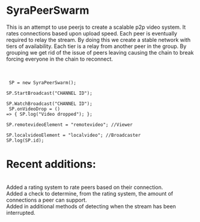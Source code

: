 <h1>SyraPeerSwarm</h1>
This is an attempt to use peerjs to create a scalable p2p video system. It rates connections based upon upload speed. Each peer is eventually required to relay the stream. By doing this we create a stable network with tiers of availability. Each tier is a relay from another peer in the group. By grouping we get rid of the issue of peers leaving causing the chain to break forcing everyone in the chain to reconnect.

<br/><br/>
<code>
SP = new SyraPeerSwarm();
</code><br/>
<code>
SP.StartBroadcast("CHANNEL ID");
</code><br/>
<code>
SP.WatchBroadcast("CHANNEL ID");
</code><br/>
<code>
SP.onVideoDrop = () => { SP.log("Video dropped"); };
</code><br/>
<code>
SP.remotevideoElement = "remotevideo"; //Viewer
</code></br>
<code>
SP.localvideoElement = "localvideo"; //Broadcaster
</code>
<code>
SP.log(SP.id);
</code>

<h1>Recent additions:</h1><br/>
Added a rating system to rate peers based on their connection.<br/>
Added a check to determine, from the rating system, the amount of connections a peer can support.<br/>
Added in additional methods of detecting when the stream has been interrupted.<br/>
